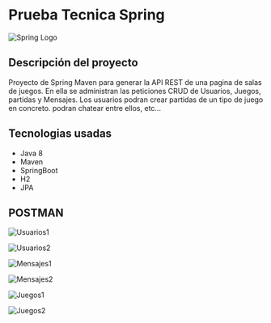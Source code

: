 # Prueba Tecnica Spring

![Spring Logo](https://user-images.githubusercontent.com/107586474/233126273-0131fca8-2ac6-450d-8b74-feb405827e6c.png)

## Descripción del proyecto
Proyecto de Spring Maven para generar la API REST de una pagina de salas de juegos. En ella se administran las peticiones CRUD de Usuarios, Juegos, partidas y Mensajes. Los usuarios podran crear partidas de un tipo de juego en concreto. podran chatear entre ellos, etc...

## Tecnologias usadas
- Java 8
- Maven
- SpringBoot
- H2
- JPA

## POSTMAN
![Usuarios1](https://user-images.githubusercontent.com/107586474/233142451-6e21cddd-2071-436a-9f0b-55dbdffb471d.png)

![Usuarios2](https://user-images.githubusercontent.com/107586474/233142455-9d53ed03-1de9-431a-8668-2aed56b82930.png)

![Mensajes1](https://user-images.githubusercontent.com/107586474/233142468-b544c9a1-0ab4-49a6-af43-518876b700e0.png)

![Mensajes2](https://user-images.githubusercontent.com/107586474/233142480-2be4bdeb-93c0-41a7-be21-1c44fc95cbb0.png)

![Juegos1](https://user-images.githubusercontent.com/107586474/233142488-1c4e1162-3832-4751-8dd5-10c6d56a7f5b.png)

![Juegos2](https://user-images.githubusercontent.com/107586474/233142496-575040ac-3bfd-4a6e-9bc9-238252c3dd4d.png)

